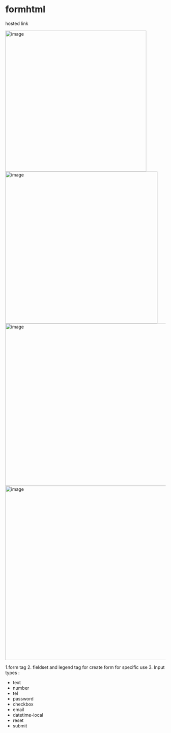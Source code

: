 # formhtml

hosted link 

<img width="443" alt="image" src="https://github.com/RajkumarRj/formhtml/assets/142428565/d8b21249-685b-4802-8655-4d65f18c5e49">
<img width="478" alt="image" src="https://github.com/RajkumarRj/formhtml/assets/142428565/9c03bab6-5ebe-4ec4-8f53-76b28cee8abb">
<img width="511" alt="image" src="https://github.com/RajkumarRj/formhtml/assets/142428565/f11f144a-9c7c-4dff-aa42-d74a0ba112e8">
<img width="548" alt="image" src="https://github.com/RajkumarRj/formhtml/assets/142428565/136d2941-1243-4ae7-9994-1fd89943e3b1">

1.form tag
2. fieldset and legend tag for create form for specific use
3.
 Input types :
- text 
- number
- tel
- password 
- checkbox
- email
- datetime-local 
- reset
- submit
